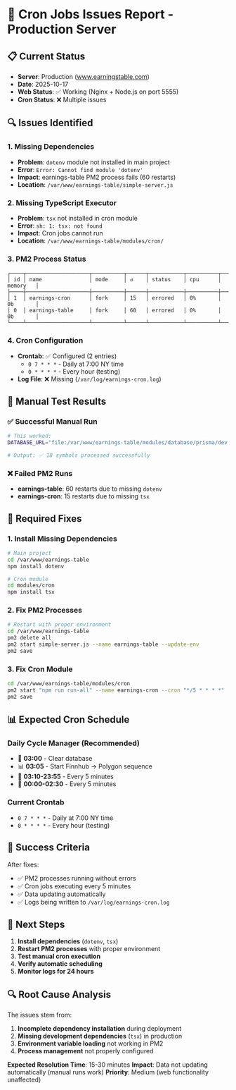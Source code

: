 # 🚨 Cron Jobs Issues Report - Production Server

## 📋 Current Status
- **Server**: Production (www.earningstable.com)
- **Date**: 2025-10-17
- **Web Status**: ✅ Working (Nginx + Node.js on port 5555)
- **Cron Status**: ❌ Multiple issues

## 🔍 **Issues Identified**

### 1. **Missing Dependencies**
- **Problem**: `dotenv` module not installed in main project
- **Error**: `Error: Cannot find module 'dotenv'`
- **Impact**: earnings-table PM2 process fails (60 restarts)
- **Location**: `/var/www/earnings-table/simple-server.js`

### 2. **Missing TypeScript Executor**
- **Problem**: `tsx` not installed in cron module
- **Error**: `sh: 1: tsx: not found`
- **Impact**: Cron jobs cannot run
- **Location**: `/var/www/earnings-table/modules/cron/`

### 3. **PM2 Process Status**
```
┌────┬────────────────────┬──────────┬──────┬───────────┬──────────┬──────────┐
│ id │ name               │ mode     │ ↺    │ status    │ cpu      │ memory   │
├────┼────────────────────┼──────────┼──────┼───────────┼──────────┼──────────┤
│ 1  │ earnings-cron      │ fork     │ 15   │ errored   │ 0%       │ 0b       │
│ 0  │ earnings-table     │ fork     │ 60   │ errored   │ 0%       │ 0b       │
└────┴────────────────────┴──────────┴──────┴───────────┴──────────┴──────────┘
```

### 4. **Cron Configuration**
- **Crontab**: ✅ Configured (2 entries)
  - `0 7 * * *` - Daily at 7:00 NY time
  - `0 * * * *` - Every hour (testing)
- **Log File**: ❌ Missing (`/var/log/earnings-cron.log`)

## 🧪 **Manual Test Results**

### ✅ **Successful Manual Run**
```bash
# This worked:
DATABASE_URL="file:/var/www/earnings-table/modules/database/prisma/dev.db" FINNHUB_TOKEN="d28f1dhr01qjsuf342ogd28f1dhr01qjsuf342p0" POLYGON_API_KEY="Vi_pMLcusE8RA_SUvkPAmiyziVzlmOoX" npm run run-all

# Output: ✅ 18 symbols processed successfully
```

### ❌ **Failed PM2 Runs**
- **earnings-table**: 60 restarts due to missing `dotenv`
- **earnings-cron**: 15 restarts due to missing `tsx`

## 🔧 **Required Fixes**

### 1. **Install Missing Dependencies**
```bash
# Main project
cd /var/www/earnings-table
npm install dotenv

# Cron module
cd modules/cron
npm install tsx
```

### 2. **Fix PM2 Processes**
```bash
# Restart with proper environment
cd /var/www/earnings-table
pm2 delete all
pm2 start simple-server.js --name earnings-table --update-env
pm2 save
```

### 3. **Fix Cron Module**
```bash
cd /var/www/earnings-table/modules/cron
pm2 start "npm run run-all" --name earnings-cron --cron "*/5 * * * *"
pm2 save
```

## 📊 **Expected Cron Schedule**

### **Daily Cycle Manager** (Recommended)
- 🧹 **03:00** - Clear database
- 📊 **03:05** - Start Finnhub → Polygon sequence
- 🔄 **03:10-23:55** - Every 5 minutes
- 🔄 **00:00-02:30** - Every 5 minutes

### **Current Crontab**
- `0 7 * * *` - Daily at 7:00 NY time
- `0 * * * *` - Every hour (testing)

## 🎯 **Success Criteria**

After fixes:
- ✅ PM2 processes running without errors
- ✅ Cron jobs executing every 5 minutes
- ✅ Data updating automatically
- ✅ Logs being written to `/var/log/earnings-cron.log`

## 📝 **Next Steps**

1. **Install dependencies** (`dotenv`, `tsx`)
2. **Restart PM2 processes** with proper environment
3. **Test manual cron execution**
4. **Verify automatic scheduling**
5. **Monitor logs for 24 hours**

## 🔍 **Root Cause Analysis**

The issues stem from:
1. **Incomplete dependency installation** during deployment
2. **Missing development dependencies** (`tsx`) in production
3. **Environment variable loading** not working in PM2
4. **Process management** not properly configured

**Expected Resolution Time**: 15-30 minutes
**Impact**: Data not updating automatically (manual runs work)
**Priority**: Medium (web functionality unaffected)
